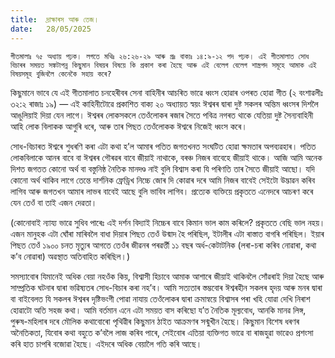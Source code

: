 ```yaml
---
title:  দ্রাক্ষাৰস আৰু তেজ।
date:   28/05/2025
---
```


`গীতমালাঃ ৭৫ অধ্যায় পঢ়ক। লগতে মথিঃ ২৬:২৬-২৯ আৰু প্ৰঃ বাক্যঃ ১৪:৯-১২ পদ পঢ়ক। এই গীতমালাত সোধ বিচাৰৰ সময়ত সঙ্কটাপন্ন কিছুমান বিষয়ৰ বিষয়ে কি প্ৰকাশ কৰা হৈছে আৰু এই বেলেগ বেলেগ শাস্ত্রপদ সমূহে আমাক এই বিষয়সমূহ বুজিবলৈ কেনেকৈ সহায় কৰে?`

কিছুমানে ভাবে যে এই গীতমালাত চনহেৰীবৰ সেনা বাহিনীৰ আচৰিত ভাৱে ধ্বংস হোৱাৰ ওপৰত হোৱা গীত (২ বংশাৱলীঃ ৩২:২ ৰাজাঃ ১৯) — এই কাহিনীটোৱে প্ৰকাশিত বাক্য ২০ অধ্যায়ত স্বয়ং ঈশ্বৰৰ দ্বাৰা দুষ্ট সকলৰ অন্তিম ধ্বংসৰ দিশলৈ আঙুলিয়াই দিয়া যেন লাগে। ঈশ্বৰৰ লোকসকলে তেওঁলোকৰ ৰজাৰ সৈতে পবিত্ৰ নগৰত থাকে যেতিয়া দুষ্ট সৈন্যবাহিনী আহি লোক বিলাকক আগুৰি ধৰে, আৰু তাৰ পিছত তেওঁলোকক ঈশ্বৰে নিজেই ধ্বংস কৰে।

সোধ-বিচাৰত ঈশ্বৰে শুধৰণি কৰা এটা কথা হ’ল আমাৰ পতিত জগতখনত সংঘটিত হোৱা ক্ষমতাৰ অপব্যৱহাৰ। পতিত লোকবিলাকে আনৰ বাবে বা ঈশ্বৰৰ গৌৰৱৰ বাবে জীয়াই নাথাকে, বৰঞ্চ নিজৰ বাবেহে জীয়াই থাকে। আজি আমি অনেক দিশত জগতত কোনো অর্থ বা বস্তুনিষ্ঠ নৈতিক মানদণ্ড নাই বুলি বিশ্বাস কৰা যি পৰিণতি তাৰ সৈতে জীয়াই আছো। যদি কোনো অর্থ থাকিব লাগে তেন্তে দার্শনিক ফ্রেড্রিখ নিচ্চে জোৰ দি কোৱাৰ দৰে আমি নিজৰ বাবেই সেইটো উদ্ভাৱন কৰিব লাগিব আৰু জগতখন আমাৰ লাভৰ বাবেই আছে বুলি ভাবিব লাগিব। প্রত্যেক ব্যক্তিয়ে প্রকৃততে এনেদৰে আচৰণ কৰে যেন তেওঁ বা তাই এজন দেৱতা।

(কোনোবাই ন্যায্য ভাৱে সুধিব পাৰেঃ এই দৰ্শন বিদ্যাই নিচ্চেৰ বাবে কিমান ভাল কাম কৰিলে? প্ৰকৃততে বেছি ভাল নহয়। এজন মানুহক এটা ঘোঁৰা মাৰিবলৈ বাধা দিয়াৰ পিছত তেওঁ উন্মাদ হৈ পৰিছিল, ইটালীৰ এটা ৰাস্তাত বাগৰি পৰিছিল। ইয়াৰ পিছত তেওঁ ১৯০০ চনত মৃত্যুৰ আগতে তেওঁৰ জীৱনৰ পৰৱৰ্ত্তী ১১ বছৰ অৰ্ধ-কেটাটনিক (লৰা-চৰা কৰিব নোৱাৰা, কথা ক’ব নোৱাৰা) অৱস্থাত অতিবাহিত কৰিছিল।)

সমস্যাবোৰ যিমানেই অধিক বেয়া নহওঁক কিয়, বিশ্বাসী হিচাবে আমাক আশাৰে জীয়াই থাকিবলৈ সোঁৱৰাই দিয়া হৈছে আৰু সাম্প্রতিক ঘটনাৰ দ্বাৰা ভৱিষ্যতৰ সোধ-বিচাৰ কৰা নহ’ব। আমি সত্যতাৰ স্তম্ভবোৰ ঈশ্বৰহীন সকলৰ হৃদয় আৰু মনৰ দ্বাৰা বা বাইবেলত যি সকলৰ ঈশ্বৰৰ দৃষ্টিভংগী পোৱা নাযায় তেওঁলোকৰ দ্বাৰা ক্ৰমান্বয়ে বিশ্বাসৰ পৰা খহি যোৱা দেখি নিৰাশ হোৱাটো অতি সহজ কথা। আমি বর্তমান এনে এটা সময়ত বাস কৰিছো য’ত নৈতিক মূল্যবোধ, আনকি মানৱ লিঙ্গ, পুৰুষ-মহিলাৰ দৰে মৌলিক কথাবোৰো পৃথিৱীৰ কিছুমান ঠাইত আক্ৰমণৰ সন্মুখীন হৈছে। কিছুমান বিশেষ ধৰণৰ অনৈতিকতা, যিবোৰ কথা বহুতে ক’বলৈ লাজ কৰিব পাৰে, সেইবোৰ এতিয়া ব্যক্তিগত ভাৱে বা ৰাজহুৱা ভাৱেও প্রশংসা কৰি হাত চাপৰি বজোৱা হৈছে। এইদৰে অধিক বেয়ালৈ গতি কৰি আছে।